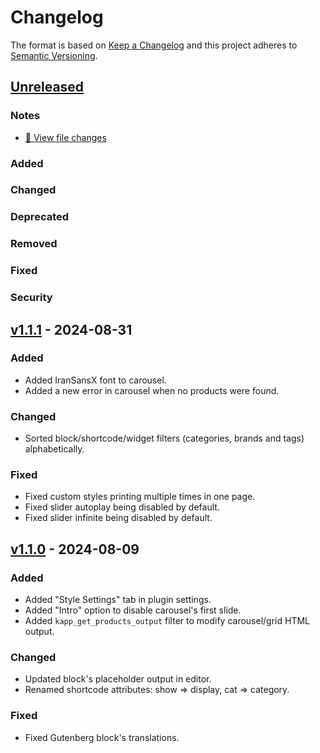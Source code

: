 # Changelog
The format is based on [Keep a Changelog](http://keepachangelog.com/) and this project adheres to [Semantic Versioning](http://semver.org/).

## [Unreleased]
### Notes
- [:ledger: View file changes][Unreleased]
### Added
### Changed
### Deprecated
### Removed
### Fixed
### Security

## [v1.1.1] - 2024-08-31
### Added
- Added IranSansX font to carousel.
- Added a new error in carousel when no products were found.
### Changed
- Sorted block/shortcode/widget filters (categories, brands and tags) alphabetically.
### Fixed
- Fixed custom styles printing multiple times in one page.
- Fixed slider autoplay being disabled by default.
- Fixed slider infinite being disabled by default.

## [v1.1.0] - 2024-08-09
### Added
- Added "Style Settings" tab in plugin settings.
- Added "Intro" option to disable carousel's first slide.
- Added `kapp_get_products_output` filter to modify carousel/grid HTML output.
### Changed
- Updated block's placeholder output in editor.
- Renamed shortcode attributes: show => display, cat => category.
### Fixed
- Fixed Gutenberg block's translations.

[Unreleased]: https://github.com/FourteenDev/khanoumi-affiliate-partner/compare/v1.1.1...main
[v1.1.1]: https://github.com/FourteenDev/khanoumi-affiliate-partner/releases/tag/v1.1.1
[v1.1.0]: https://github.com/FourteenDev/khanoumi-affiliate-partner/releases/tag/v1.1.0
